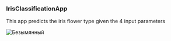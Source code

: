 ### IrisClassificationApp
This app predicts the iris flower type given the 4 input parameters

![Безымянный](https://user-images.githubusercontent.com/75089953/125353461-43986a00-e36b-11eb-86e7-a0fbe9dd03a8.png)
